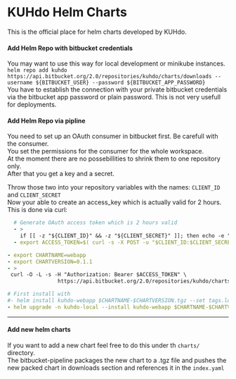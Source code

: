 # KUHdo Helm Charts

This is the official place for helm charts developed by KUHdo.
####  Add Helm Repo with bitbucket credentials  
You may want to use this way for local development or minikube instances.  
``helm repo add kuhdo https://api.bitbucket.org/2.0/repositories/kuhdo/charts/downloads --username ${BITBUCKET_USER} --password ${BITBUCKET_APP_PASSWORD}``  
You have to establish the connection with your private bitbucket credentials via the bitbucket app password or plain password. 
This is not very usefull for deployments. 

####  Add Helm Repo via pipline
You need to set up an OAuth consumer in bitbucket first. Be carefull with the consumer.  
You set the permissions for the consumer for the whole workspace.  
At the moment there are no possebillities to shrink them to one repository only.  
After that you get a key and a secret.  
  
Throw those two into your repository variables with the names: ``CLIENT_ID``  and ``CLIENT_SECRET``  
Now your able to create an access_key which is actually valid for 2 hours.
This is done via curl:
```yaml 
  # Generate OAuth access token which is 2 hours valid
  - >
    if [[ -z "${CLIENT_ID}" && -z "${CLIENT_SECRET}" ]]; then echo -e "\\e[31m✖ Error $CLIENT_ID or $CLIENT_SECRET environment variable missing\\e[0m"; fi
  - export ACCESS_TOKEN=$( curl -s -X POST -u "$CLIENT_ID:$CLIENT_SECRET" https://bitbucket.org/site/oauth2/access_token -d grant_type=client_credentials -d scopes=repository  | jq --raw-output '.access_token')
```  
```yaml
- export CHARTNAME=webapp
- export CHARTVERSION=0.1.1
- >
 curl -O -L -s -H "Authorization: Bearer $ACCESS_TOKEN" \
                https://api.bitbucket.org/2.0/repositories/kuhdo/charts/downloads/$CHARTNAME-$CHARTVERSION.tgz
`````
````yaml
# First install with
#- helm install kuhdo-webapp $CHARTNAME-$CHARTVERSION.tgz --set tags.local=true
- helm upgrade -n kuhdo-local --install kuhdo-webapp $CHARTNAME-$CHARTVERSION.tgz --set tags.local=true --create-namespace
````
---

#### Add new helm charts

If you want to add a new chart feel free to do this under th ``charts/`` directory.  
The bitbucket-pipeline packages the new chart to a .tgz file and pushes the new packed chart in downloads section and references it in the ``index.yaml``

